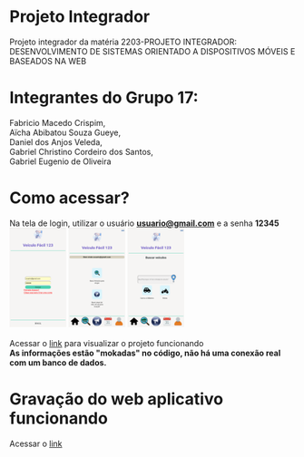 # Projeto Integrador
Projeto integrador da matéria 2203-PROJETO INTEGRADOR: DESENVOLVIMENTO DE SISTEMAS ORIENTADO A DISPOSITIVOS MÓVEIS E BASEADOS NA WEB

# Integrantes do Grupo 17:
Fabricio Macedo Crispim,<br>
Aïcha Abibatou Souza Gueye,<br>
Daniel dos Anjos Veleda,<br>
Gabriel Christino Cordeiro dos Santos,<br>
Gabriel Eugenio de Oliveira<br>

# Como acessar?
Na tela de login, utilizar o usuário **usuario@gmail.com** e a senha **12345**
<br>
[<img src="./images/telaLogin.png" width="100"/>](./images/telaLogin.png)
[<img src="./images/telaInicial.png" width="100"/>](./images/telaInicial.png)
[<img src="./images/telaPesquisa.png" width="100"/>](./images/telaPesquisa.png)
<br>
<br>
Acessar o [link](https://veiculofacil123.herokuapp.com) para visualizar o projeto funcionando
<br>
**As informações estão "mokadas" no código, não há uma conexão real com um banco de dados.**

# Gravação do web aplicativo funcionando
Acessar o [link](https://youtube.com/shorts/No79etr28uE?feature=share)